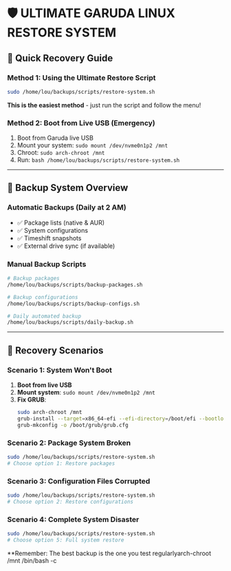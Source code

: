 # 🛡️ ULTIMATE GARUDA LINUX RESTORE SYSTEM

## 🚀 Quick Recovery Guide

### Method 1: Using the Ultimate Restore Script
```bash
sudo /home/lou/backups/scripts/restore-system.sh
```
**This is the easiest method** - just run the script and follow the menu!

### Method 2: Boot from Live USB (Emergency)
1. Boot from Garuda live USB
2. Mount your system: `sudo mount /dev/nvme0n1p2 /mnt`
3. Chroot: `sudo arch-chroot /mnt`
4. Run: `bash /home/lou/backups/scripts/restore-system.sh`

---

## 📁 Backup System Overview

### Automatic Backups (Daily at 2 AM)
- ✅ Package lists (native & AUR)
- ✅ System configurations
- ✅ Timeshift snapshots
- ✅ External drive sync (if available)

### Manual Backup Scripts
```bash
# Backup packages
/home/lou/backups/scripts/backup-packages.sh

# Backup configurations
/home/lou/backups/scripts/backup-configs.sh

# Daily automated backup
/home/lou/backups/scripts/daily-backup.sh
```

---

## 🔧 Recovery Scenarios

### Scenario 1: System Won't Boot
1. **Boot from live USB**
2. **Mount system**: `sudo mount /dev/nvme0n1p2 /mnt`
3. **Fix GRUB**: 
   ```bash
   sudo arch-chroot /mnt
   grub-install --target=x86_64-efi --efi-directory=/boot/efi --bootloader-id=garuda
   grub-mkconfig -o /boot/grub/grub.cfg
   ```

### Scenario 2: Package System Broken
```bash
sudo /home/lou/backups/scripts/restore-system.sh
# Choose option 1: Restore packages
```

### Scenario 3: Configuration Files Corrupted
```bash
sudo /home/lou/backups/scripts/restore-system.sh
# Choose option 2: Restore configurations
```

### Scenario 4: Complete System Disaster
```bash
sudo /home/lou/backups/scripts/restore-system.sh
# Choose option 5: Full system restore
```

**Remember: The best backup is the one you test regularlyarch-chroot /mnt /bin/bash -c 
